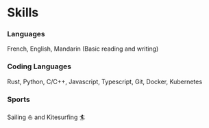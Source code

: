 # Skills

### Languages

French, English, Mandarin (Basic reading and writing)

### Coding Languages

Rust, Python, C/C++, Javascript, Typescript, Git, Docker, Kubernetes

### Sports

Sailing ⛵ and Kitesurfing 🏄